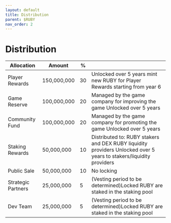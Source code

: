 ```yaml
---
layout: default
title: Distribution
parent: $RUBY
nav_order: 2
---
```


# Distribution

| Allocation         | Amount      | %     |                                                                                                                                               |
| ------------------ | ----------- | ------------------- | --------------------------------------------------------------------------------------------------------------------------------------------- |
| Player Rewards     | 150,000,000 | 30   | Unlocked over 5 years mint new RUBY for Player Rewards starting from year 6                                   |
| Game Reserve       | 100,000,000 | 20   | Managed by the game company for improving the game Unlocked over 5 years                                     |
| Community Fund     | 100,000,000 | 20   | Managed by the game company for promoting the game Unlocked over 5 years                                            |
| Staking Rewards    | 50,000,000  | 10   | Distributed to: RUBY stakers and DEX RUBY liquidity providers Unlocked over 5 years to stakers/liquidity providers |
| Public Sale        | 50,000,000  | 10   | No locking                                                                                                                  |
| Strategic Partners | 25,000,000  |  5   | (Vesting period to be determined)Locked RUBY are staked in the staking pool                                       |
| Dev Team           | 25,000,000  |  5   | (Vesting period to be determined)Locked RUBY are staked in the staking pool                                      |
